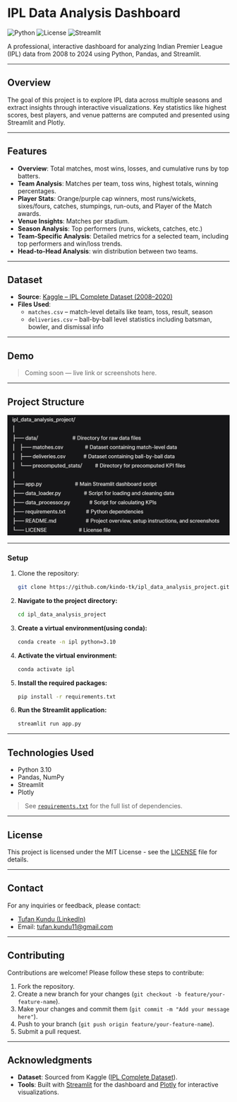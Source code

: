 # IPL Data Analysis Dashboard
![Python](https://img.shields.io/badge/Python-3.10-blue)
![License](https://img.shields.io/badge/license-MIT-green)
![Streamlit](https://img.shields.io/badge/Streamlit-1.38.0-red)

A professional, interactive dashboard for analyzing Indian Premier League (IPL) data from 2008 to 2024 using Python, Pandas, and Streamlit.

---

## Overview

The goal of this project is to explore IPL data across multiple seasons and extract insights through interactive visualizations. Key statistics like highest scores, best players, and venue patterns are computed and presented using Streamlit and Plotly.

---

## Features

- **Overview**: Total matches, most wins, losses, and cumulative runs by top batters.
- **Team Analysis**: Matches per team, toss wins, highest totals, winning percentages.
- **Player Stats**: Orange/purple cap winners, most runs/wickets, sixes/fours, catches, stumpings, run-outs, and Player of the Match awards.
- **Venue Insights**: Matches per stadium.
- **Season Analysis**: Top performers (runs, wickets, catches, etc.)
- **Team-Specific Analysis**: Detailed metrics for a selected team, including top performers and win/loss trends.
- **Head-to-Head Analysis**: win distribution between two teams.

---

## Dataset

- **Source**: [Kaggle – IPL Complete Dataset (2008–2020)](https://www.kaggle.com/datasets/patrickb1912/ipl-complete-dataset-20082020)
- **Files Used**:
  - `matches.csv` – match-level details like team, toss, result, season
  - `deliveries.csv` – ball-by-ball level statistics including batsman, bowler, and dismissal info

---


## Demo

> Coming soon — live link or screenshots here.

---

## Project Structure
<img src = "https://github.com/kindo-tk/images/blob/main/dir.png">

---

### Setup

1. Clone the repository:

   ```bash
   git clone https://github.com/kindo-tk/ipl_data_analysis_project.git
   ```
2. **Navigate to the project directory:**

    ```sh
    cd ipl_data_analysis_project
    ```

3. **Create a virtual environment(using conda):**

    ```sh
    conda create -n ipl python=3.10
    ```

4. **Activate the virtual environment:**

   ```sh
   conda activate ipl
   ```

5. **Install the required packages:**

    ```sh
    pip install -r requirements.txt
    ```

6. **Run the Streamlit application:**

    ```sh
    streamlit run app.py
    ```
---

## Technologies Used

- Python 3.10
- Pandas, NumPy
- Streamlit
- Plotly
> See [`requirements.txt`](requirements.txt) for the full list of dependencies.

---

## License

This project is licensed under the MIT License - see the [LICENSE](LICENSE) file for details.

---

## Contact 
For any inquiries or feedback, please contact:

- <a href="https://www.linkedin.com/in/tufan-kundu-577945221/">Tufan Kundu (LinkedIn)</a>
- Email: tufan.kundu11@gmail.com

---
## Contributing

Contributions are welcome! Please follow these steps to contribute:

1. Fork the repository.
2. Create a new branch for your changes (`git checkout -b feature/your-feature-name`).
3. Make your changes and commit them (`git commit -m "Add your message here"`).
4. Push to your branch (`git push origin feature/your-feature-name`).
5. Submit a pull request.

---

## Acknowledgments

- **Dataset**: Sourced from Kaggle ([IPL Complete Dataset](https://www.kaggle.com/datasets/patrickb1912/ipl-complete-dataset-20082020)).
- **Tools**: Built with [Streamlit](https://streamlit.io/) for the dashboard and [Plotly](https://plotly.com/) for interactive visualizations.

